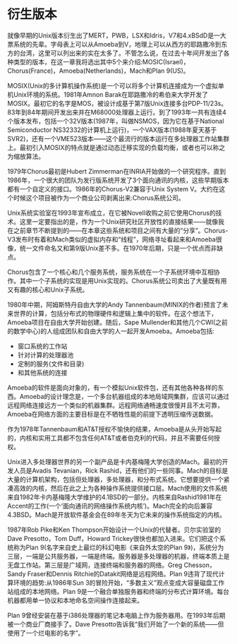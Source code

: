 # 衍生版本

就像早期的Unix版本衍生出了MERT，PWB，LSX和Idris，V7和4.xBSdD是一大票系统的先辈。字母表上可以从Amoeba到V，地理上可以从西方的耶路撒冷到东方的台湾，这里可以列出来的实在太多了。不管怎么说，在过去十年间开发出了各种类型的版本，在这一章我将选出其中5个来介绍:MOSIC(Israel)，Chorus(France)，Amoeba(Netherlands)，Mach和Plan 9(US)。

MOSIX(Unix的多计算机操作系统)是一个可以将多个计算机连接成为一个虚拟单机Unix环境的系统。1981年Amnon Barak在耶路撒冷的希伯来大学开发了MOSIX。最初它的名字是MOS，被设计成基于第7版Unix连接多台PDP-11/23s。83年到84年期间开发出来并在M68000处理器上运行。到了1993年一共有连续4个版本发布，包括一个32V版本(1987年，叫做NSMOS，因为它在基于National Semiconductor NS32332的计算机上运行)，一个VAX版本(1988年夏天基于SVR2)，还有一个VME523版本——这个最流行的版本运行在多处理器工作站集群上。最初引入MOSIX的特点就是通过动态迁移实现的负载均衡，或者也可以称之为缩放算法。

1979年Chorus最初是Hubert Zimmerman在INRIA开始做的一个研究程序。直到1986年，一个很大的团队为发行版系统开发了3个面向通讯的内核，这些早期版本都有一个自定义的接口。1986年的Chorus-V2兼容于Unix System V。大约在这个时候这个项目被作为一个商业公司剥离出来:Chorus系统公司。

Unix系统实验室在1993年宣布成立，在它被Novell收购之前它使用Chorus的技术。这里一定要指出的是，作为一个Unix研究社区开放性的直接结果——就像我在之前章节不断提到的——在本章这些系统和项目之间有大量的“分享”。Chorus-V3发布时有着和Mach类似的虚拟内存和“线程”，网络寻址看起来和Amoeba很像，统一文件命名又和第9版Unix差不多。在1970年后期，只是一个优点而非缺点。

Chorus包含了一个核心和几个服务系统，服务系统在一个子系统环境中互相协作。其中一个子系统的实现是用Unix实现的。Chorus系统公司卖出了大量既有用又有趣的核心和Unix子系统。

1980年中期，阿姆斯特丹自由大学的Andy Tannenbaum(MINIX的作者)预言了未来世界的计算，包括分布式的物理硬件和逻辑上集中的软件。在这个想法下，Amoeba项目在自由大学开始创建。随后，Sape Mullender和其他几个CWI(之前的数学中心)的人组成团队和自由大学的人一起开发Amoeba。Amoeba包括:

* 窗口系统的工作站
* 针对计算的处理器池
* 定制的服务(文件和目录)
* 和其他系统的连接

Amoeba的软件是面向对象的，有一个模拟Unix软件包，还有其他各种各样的东西。Amoeba的设计理念是，一个多台机器组成的本地局域网集群，应该可以通过远程网络连接远方一个类似的机器集群。远程网络通畅速度很慢并且不太可靠，Amoeba在网络方面的主要目标是在不牺牲性能的前提下透明压缩传送数据。

作为1978年Tannenbaum和AT&T授权不愉快的结果，Amoeba是从头开始写起的，内核和实用工具都不包含任何AT&T或者伯克利的代码，并且不需要任何授权。

Unix进入多处理器世界的另一个副产品是卡内基梅隆大学创造的Mach。最初的开发人员是Avadis Tevanian，Rick Rashid，还有他们的一些同事。Mach的目标是大量的计算机架构，包括但处理器，多处理器，和分布式系统。它想要提供一个紧凑高效的内核，然后在此之上为各种操作系统提供接口层。Mach使用的文件系统来自1982年卡内基梅隆大学维护的4.1BSD的一部分。内核来自Rashid1981年在Accent的工作(一个‘面向通讯的网络操作系统内核’)。Mach完全的向后兼容4.3BSD。Mach是开放软件基金会在89年冬天为它未来的操作系统指定的内核。

1987年Rob Pike和Ken Thompson开始设计一个Unix的代替者。贝尔实验室的Dave Presotto，Tom Duff，Howard Trickey很快也都加入进来。它们把这个系统称为Plan 9(名字来自史上最烂的科幻电影《来自外太空的Plan 9》)，系统分为三层，一端是公共服务器，一端是终端。服务器是多处理器的机器，终端本质上是无盘工作站。第三层是广域网，连接终端和服务器的网络。Greg Chesson，Sandy Fraser和Dennis Ritchie的Datakit网络是远程网络。Plan 9违背了现代计算环境的趋势:从1986年Sun 3的冒险开始，“多数主义”观点变成大容量磁盘工作站组成的本地网络。Plan 9是一个融合单独服务器和终端的分布式计算环境。每台机器都用单一协议和本地命名空间操作连接起来。

Plan 9曾经安装在基于i386处理器的笔记本电脑上作为服务器用。在1993年后期被一个商业厂商接手了。Dave Presotto告诉我“我们开始了一个新的系统——但使用了一个烂电影的名字”。
